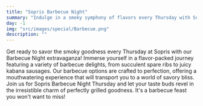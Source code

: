 ```yaml
---
title: "Sopris Barbecue Night"
summary: "Indulge in a smoky symphony of flavors every Thursday with Sopris Barbecue Night, featuring a variety of barbecue options like spare ribs and kabana sausages."
day: -1
img: "src/images/special/Barbecue.png"
description: ""
---
```

Get ready to savor the smoky goodness every Thursday at Sopris with our Barbecue Night extravaganza! Immerse yourself in a flavor-packed journey featuring a variety of barbecue delights, from succulent spare ribs to juicy kabana sausages. Our barbecue options are crafted to perfection, offering a mouthwatering experience that will transport you to a world of savory bliss. Join us for Sopris Barbecue Night Thursday and let your taste buds revel in the irresistible charm of perfectly grilled goodness. It's a barbecue feast you won't want to miss!
